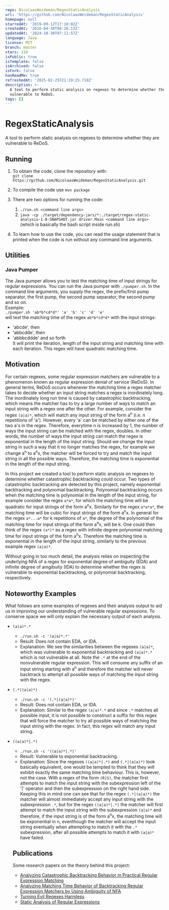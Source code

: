 ```yaml
---
repo: NicolaasWeideman/RegexStaticAnalysis
url: 'https://github.com/NicolaasWeideman/RegexStaticAnalysis'
homepage: null
starredAt: '2019-09-12T17:10:02Z'
createdAt: '2016-04-30T08:26:13Z'
updatedAt: '2024-10-30T07:11:57Z'
language: Java
license: MIT
branch: master
stars: 110
isPublic: true
isTemplate: false
isArchived: false
isFork: false
hasReadMe: true
refreshedAt: '2025-02-25T21:19:25.718Z'
description: >-
  A tool to perform static analysis on regexes to determine whether they are
  vulnerable to ReDoS.
tags: []
---
```


# RegexStaticAnalysis
A tool to perform static analysis on regexes to determine whether they are vulnerable to ReDoS.

## Running
1. To obtain the code, clone the repository with:  
   `git clone https://github.com/NicolaasWeideman/RegexStaticAnalysis.git`  

2. To compile the code use
   `mvn package`
3. There are two options for running the code:
   1. `./run.sh <command line args>`
   2. `java -cp ./target/dependency-jars/*:./target/regex-static-analysis-1.0-SNAPSHOT.jar driver.Main <command line args>` (which is basically the bash script inside run.sh)
4. To learn how to use the code, you can read the usage statement that is printed when the code is run without any command line arguments.

## Utilities
### Java Pumper
The Java pumper allows you to test the matching time of input strings for regular expressions.
You can run the Java pumper with `./pumper.sh`.
In the command line arguments, you supply the regex, the prefix/first pump separator, the first pump, the second pump separator, the second pump and so on.  
Example:  
`./pumper.sh 'ab*b*cd*d*' 'a' 'b' 'c' 'd' 'e'`  
will test the matching time of the regex `ab*b*cd*d*` with the input strings:  
* 'abcde', then
*  'abbcdde', then
*  'abbbcddde' and so forth  
It will print the iteration, length of the input string and matching time with each iteration.
This regex will have quadratic matching time.


## Motivation
For certain regexes, some regular expression matchers are vulnerable to a phenomenon known as regular expression denial of service (ReDoS).
In general terms, ReDoS occurs whenever the matching time a regex matcher takes to decide whether an input string matches a regex is inordinately long.
The inordinately long run time is caused by catastrophic backtracking, which means the matcher has to try a large number of ways to match an input string with a regex one after the other.
For example, consider the regex `(a|a)*`, which will match any input string of the form a<sup>n</sup> (i.e. n repetitions of 'a').
However, every 'a' can be matched by either one of the two a's in the regex. Therefore, everytime n is increased by 1, the number of ways the input string can be matched with the regex, doubles.
In other words, the number of ways the input string can match the regex is exponential in the length of the input string.
Should we change the input string in such a way that it no longer matches the regex, for example we change a<sup>n</sup> to a<sup>n</sup>x, the matcher will be forced to try and match the input string in all the possible ways.
Therefore, the matching time is exponential in the length of the input string.

In this project we created a tool to perform static analysis on regexes to determine whether catastrophic backtracking could occur.
Two types of catastrophic backtracking are detected by this project, namely exponential backtracking and polynomial backtracking.
Polynomial backtracking occurs when the matching time is polynomial in the length of the input string, for example consider the regex `a*a*`, for which the matching time will be quadratic for input strings of the form a<sup>n</sup>x.
Similarly for the regex `a*a*a*`, the matching time will be cubic for input strings of the form a<sup>n</sup>x.
In general for the regex `a*...a*` for k repetitions of `a*`, the degree of the polynomial of the matching time for input strings of the form a<sup>n</sup>x, will be k.
One could then think of the regex `(a*)*` as a regex with infinite degree polynomial matching time for input strings of the form a<sup>n</sup>x.
Therefore the matching time is exponential in the length of the input string, similarly to the previous example regex `(a|a)*`.

Without going in too much detail, the analysis relies on inspecting the underlying NFA of a regex for exponential degree of ambiguity (EDA) and infinite degree of amgibuity (IDA) to determine whether the regex is vulnerable to exponential backtracking, or polynomial backtracking, respectively.

## Noteworthy Examples
What follows are some examples of regexes and their analysis output to aid us in improving our understanding of vulnerable regular expressions. To conserve space we will only explain the necessary output of each analysis.
* `(a|a)*.*`
   * `./run.sh -c '(a|a)*.*'`
   * Result: Does not contain EDA, or IDA.
   * Explanation: We see the similarities between the regexes `(a|a)*`, which was vulnerable to exponential backtracking and `(a|a)*.*` which is not vulnerable at all. Note the `.*` at the end of the nonvulnerable regular expression. This will consume any suffix of an input string starting with a<sup>n</sup> and therefore the matcher will never backtrack to attempt all possible ways of matching the input string with the regex.
* `(.*|(a|a)*)`
   * `./run.sh -c '(.*|(a|a)*)'`
   * Result: Does not contain EDA, or IDA.
   * Explanation: Similar to the regex `(a|a)*.*` and since `.*` matches all possible input, it is not possible to construct a suffix for this regex that will force the matcher to try all possible ways of matching the input string with the regex. In fact, this regex will match any input string.
* `((a|a)*|.*)`
   * `./run.sh -c '((a|a)*|.*)'`
   * Result: Vulnerable to exponential backtracking.
   * Explanation: Since the regexes `((a|a)*|.*)` and `(.*|(a|a)*)` look basically equivalent, one would be tempted to think that they will exhibit exactly the same matching time behaviour. This is, however, not the case. With a regex of the form `(R|S)`, the matcher first attempts to match the input string with the subexpression left of the '|' operator and then the subexpression on the right hand side. Keeping this in mind one can see that for the regex `(.*|(a|a)*)` the matcher will almost immediately accept any input string with the subexpression `.*`, but for the regex `((a|a)*|.*)` the matcher will first attempt to match the input string with the subexpression `(a|a)*` and therefore, if the input string is of the form a<sup>n</sup>x, the matching time will be exponential in n, eventhough the matcher will accept the input string eventually when attempting to match it with the `.*` subexpression, after all possible attempts to match it with `(a|a)*` have failed.
   
   ## Publications
   Some research papers on the theory behind this project: 
   * [Analyzing Catastrophic Backtracking Behavior in Practical Regular Expression Matching](https://arxiv.org/abs/1405.5599)
   * [Analyzing Matching Time Behavior of Backtracking Regular Expression Matchers by Using Ambiguity of NFA](https://link.springer.com/chapter/10.1007/978-3-319-40946-7_27)
   * [Turning Evil Regexes Harmless](https://dl.acm.org/citation.cfm?id=3129440)
   * [Static Analysis of Regular Expressions](http://hdl.handle.net/10019.1/102879)
